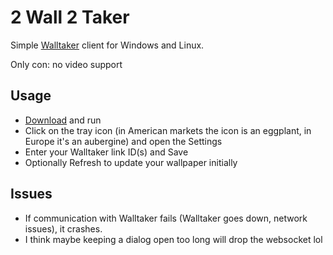 # 2 Wall 2 Taker

Simple [Walltaker](https://walltaker.joi.how) client for Windows and Linux.

Only con: no video support

## Usage

- [Download](https://github.com/dogkisser/2wall2taker/releases) and run
- Click on the tray icon (in American markets the icon is an eggplant, in Europe it's an aubergine) and open the Settings
- Enter your Walltaker link ID(s) and Save
- Optionally Refresh to update your wallpaper initially

## Issues

- If communication with Walltaker fails (Walltaker goes down, network issues),
    it crashes.
- I think maybe keeping a dialog open too long will drop the websocket lol
